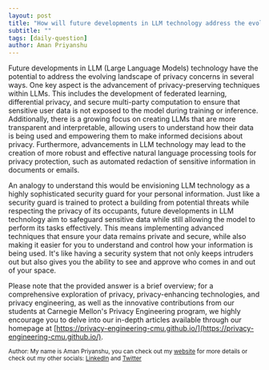 ```yaml
---
layout: post
title: "How will future developments in LLM technology address the evolving landscape of privacy concerns?"
subtitle: ""
tags: [daily-question]
author: Aman Priyanshu
---
```


Future developments in LLM (Large Language Models) technology have the potential to address the evolving landscape of privacy concerns in several ways. One key aspect is the advancement of privacy-preserving techniques within LLMs. This includes the development of federated learning, differential privacy, and secure multi-party computation to ensure that sensitive user data is not exposed to the model during training or inference. Additionally, there is a growing focus on creating LLMs that are more transparent and interpretable, allowing users to understand how their data is being used and empowering them to make informed decisions about privacy. Furthermore, advancements in LLM technology may lead to the creation of more robust and effective natural language processing tools for privacy protection, such as automated redaction of sensitive information in documents or emails.

An analogy to understand this would be envisioning LLM technology as a highly sophisticated security guard for your personal information. Just like a security guard is trained to protect a building from potential threats while respecting the privacy of its occupants, future developments in LLM technology aim to safeguard sensitive data while still allowing the model to perform its tasks effectively. This means implementing advanced techniques that ensure your data remains private and secure, while also making it easier for you to understand and control how your information is being used. It's like having a security system that not only keeps intruders out but also gives you the ability to see and approve who comes in and out of your space.

Please note that the provided answer is a brief overview; for a comprehensive exploration of privacy, privacy-enhancing technologies, and privacy engineering, as well as the innovative contributions from our students at Carnegie Mellon's Privacy Engineering program, we highly encourage you to delve into our in-depth articles available through our homepage at [https://privacy-engineering-cmu.github.io/](https://privacy-engineering-cmu.github.io/).

<small>Author: My name is Aman Priyanshu, you can check out my [website](https://amanpriyanshu.github.io/) for more details or check out my other socials: [LinkedIn](https://www.linkedin.com/in/aman-priyanshu/) and [Twitter](https://twitter.com/AmanPriyanshu6)</small>
